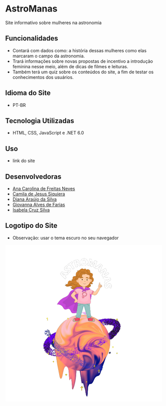 # AstroManas

Site informativo sobre mulheres na astronomia 

## Funcionalidades

- Contará com dados como: a história dessas mulheres como elas marcaram o campo da astronomia.
- Trará informações sobre novas propostas de incentivo a introdução feminina nesse meio, além de dicas de filmes e leituras. 
- Também terá um quiz sobre os conteúdos do site, a fim de testar os conhecimentos dos usuários.

## Idioma do Site

- PT-BR

## Tecnologia Utilizadas

- HTML, CSS, JavaScript e .NET 6.0

## Uso

- link do site

## Desenvolvedoras

- [Ana Carolina de Freitas Neves](https://github.com/AnaFreitasNeves)
- [Camila de Jesus Siquiera](https://github.com/camis-jesus-siqueira)
- [Diana Araújo da Silva](https://github.com/Dianaaraujosilva)
- [Giovanna Alves de Farias](https://github.com/giovanna-alves-de-farias)
- [Isabela Cruz Silva](https://github.com/IsabelaCruzSilva)

## Logotipo do Site

- Observação: usar o tema escuro no seu navegador 

![alt text](Imagens/logo-removebg-preview.png)


